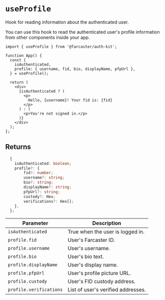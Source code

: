 # `useProfile`

Hook for reading information about the authenticated user.

You can use this hook to read the authenticated user's profile information from other components inside your app.

```tsx
import { useProfile } from '@farcaster/auth-kit';

function App() {
  const {
    isAuthenticated,
    profile: { username, fid, bio, displayName, pfpUrl },
  } = useProfile();

  return (
    <div>
      {isAuthenticated ? (
        <p>
          Hello, {username}! Your fid is: {fid}
        </p>
      ) : (
        <p>You're not signed in.</p>
      )}
    </div>
  );
};
```

## Returns

```ts
  {
    isAuthenticated: boolean;
    profile?: {
        fid?: number;
        username?: string;
        bio?: string;
        displayName?: string;
        pfpUrl?: string;
        custody?: Hex;
        verifications?: Hex[];
    },
  };
```

| Parameter               | Description                        |
| ----------------------- | ---------------------------------- |
| `isAuthenticated`       | True when the user is logged in.   |
| `profile.fid`           | User's Farcaster ID.               |
| `profile.username`      | User's username.                   |
| `profile.bio`           | User's bio text.                   |
| `profile.displayName`   | User's display name.               |
| `profile.pfpUrl`        | User's profile picture URL.        |
| `profile.custody`       | User's FID custody address.        |
| `profile.verifications` | List of user's verified addresses. |

